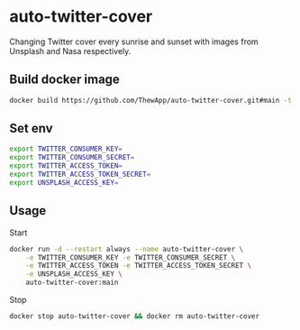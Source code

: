 # auto-twitter-cover

Changing Twitter cover every sunrise and sunset with images from Unsplash and Nasa respectively.

## Build docker image

```sh
docker build https://github.com/ThewApp/auto-twitter-cover.git#main -t auto-twitter-cover:main
```

## Set env

```sh
export TWITTER_CONSUMER_KEY=
export TWITTER_CONSUMER_SECRET=
export TWITTER_ACCESS_TOKEN=
export TWITTER_ACCESS_TOKEN_SECRET=
export UNSPLASH_ACCESS_KEY=
```

## Usage

Start

```sh
docker run -d --restart always --name auto-twitter-cover \
    -e TWITTER_CONSUMER_KEY -e TWITTER_CONSUMER_SECRET \
    -e TWITTER_ACCESS_TOKEN -e TWITTER_ACCESS_TOKEN_SECRET \
    -e UNSPLASH_ACCESS_KEY \
    auto-twitter-cover:main
```

Stop

```sh
docker stop auto-twitter-cover && docker rm auto-twitter-cover
```
